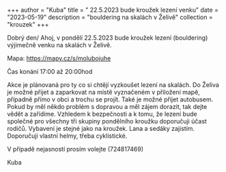 +++
author = "Kuba"
title = " 22.5.2023 bude kroužek lezení venku"
date = "2023-05-19"
description = "bouldering na skalách v Želivě"
collection = "krouzek"
+++

Dobrý den/ Ahoj, v pondělí 22.5.2023 bude kroužek lezení (bouldering) výjimečně venku na skalách v Želivě.

Mapa: https://mapy.cz/s/molubojuhe

Čas konání 17:00 až 20:00hod

Akce je plánovaná pro ty co si chtějí vyzkoušet lezení na skalách.
Do Želiva je možné přijet a zaparkovat na místě vyznačeném v přiložení mapě, případně přímo v obci a trochu se projít. Také je možné přijet autobusem. Pokud by měl někdo problém s dopravou a měl zájem dorazit, tak dejte vědět a zařídíme. Vzhledem k bezpečnosti a k tomu, že lezení bude společné pro všechny tři skupiny pondělního kroužku doporučuji účast rodičů.
Vybavení je stejné jako na kroužek. Lana a sedáky zajistím. Doporučuji vlastní helmy, třeba cyklistické.

V případě nejasností prosím volejte (724817469)

Kuba 
